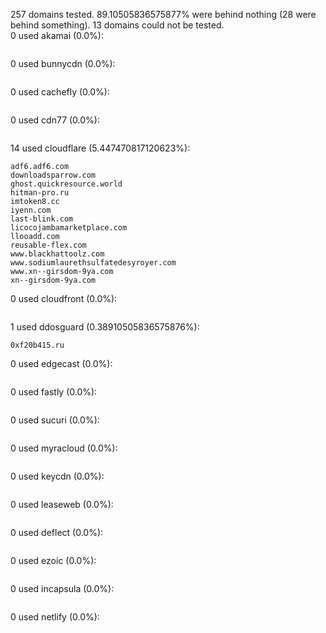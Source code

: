 257 domains tested. 89.10505836575877% were behind nothing (28 were behind something). 13 domains could not be tested.<br>
0 used akamai (0.0%):
```

```

0 used bunnycdn (0.0%):
```

```

0 used cachefly (0.0%):
```

```

0 used cdn77 (0.0%):
```

```

14 used cloudflare (5.447470817120623%):
```
adf6.adf6.com
downloadsparrow.com
ghost.quickresource.world
hitman-pro.ru
imtoken8.cc
iyenn.com
last-blink.com
licocojambamarketplace.com
llooadd.com
reusable-flex.com
www.blackhattoolz.com
www.sodiumlaurethsulfatedesyroyer.com
www.xn--girsdom-9ya.com
xn--girsdom-9ya.com
```

0 used cloudfront (0.0%):
```

```

1 used ddosguard (0.38910505836575876%):
```
0xf20b415.ru
```

0 used edgecast (0.0%):
```

```

0 used fastly (0.0%):
```

```

0 used sucuri (0.0%):
```

```

0 used myracloud (0.0%):
```

```

0 used keycdn (0.0%):
```

```

0 used leaseweb (0.0%):
```

```

0 used deflect (0.0%):
```

```

0 used ezoic (0.0%):
```

```

0 used incapsula (0.0%):
```

```

0 used netlify (0.0%):
```

```
